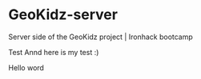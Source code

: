 # GeoKidz-server
Server side of the GeoKidz project | Ironhack bootcamp

Test
Annd here is my test :) 

Hello word